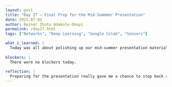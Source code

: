 ```yaml
---
layout: post
title: "Day 27 – Final Prep for the Mid-Summmer Presentation"
date: 2025-07-02
author: Reiner Ihotu Adakole-Okopi
permalink: /day27.html
tags: ["Networks", "Deep Learning", "Google Colab", "Sensors"]

what_i_learned: |
  Today was all about polishing up our mid-summer presentation materials. I focused on finishing my personal contribution slide for the group project and making sure the overall deck looked cohesive and clear. We also worked on our demo video, walking through our smart water monitoring system to make sure everything flowed smoothly and was easy to follow. It took a few retakes, but we really wanted it to reflect all the progress we've made so far. I also learned how to simplify technical terms and structure my slides in a way that keeps the audience engaged while still getting the key points across.
  
blockers: |
  There were no blockers today. 
  
reflection: |
  Preparing for the presentation really gave me a chance to step back and look at how much we've accomplished so far. It reminded me that being able to communicate technical work clearly is just as important as building the project itself. I had to think about how to explain complex steps like Firebase integration and model training in a way that makes sense to someone outside our group. Overall, I feel more confident about speaking on our progress and sharing our journey with others.
---
```

